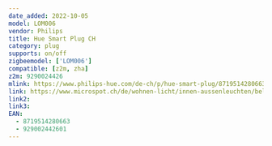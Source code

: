 ```yaml
---
date_added: 2022-10-05
model: LOM006
vendor: Philips
title: Hue Smart Plug CH
category: plug
supports: on/off
zigbeemodel: ['LOM006']
compatible: [z2m, zha]
z2m: 9290024426
mlink: https://www.philips-hue.com/de-ch/p/hue-smart-plug/8719514280663
link: https://www.microspot.ch/de/wohnen-licht/innen-aussenleuchten/beleuchtung-zubeh%C3%B6r--c689000/philips-hue-smartplug-ch-verbindungsstecker--p0000008580
link2: 
link3: 
EAN:
  - 8719514280663
  - 929002442601
---
```

